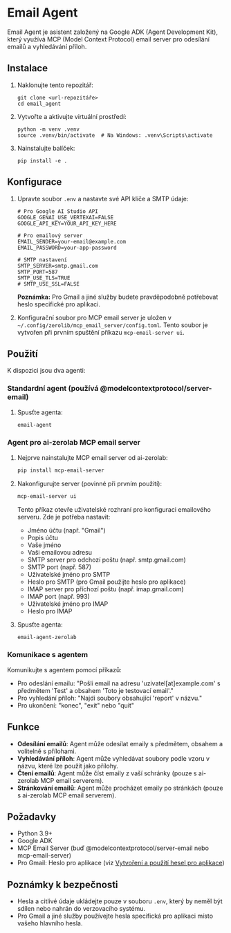 # Email Agent

Email Agent je asistent založený na Google ADK (Agent Development Kit), který využívá MCP (Model Context Protocol) email server pro odesílání emailů a vyhledávání příloh.

## Instalace

1. Naklonujte tento repozitář:
   ```
   git clone <url-repozitáře>
   cd email_agent
   ```

2. Vytvořte a aktivujte virtuální prostředí:
   ```
   python -m venv .venv
   source .venv/bin/activate  # Na Windows: .venv\Scripts\activate
   ```

3. Nainstalujte balíček:
   ```
   pip install -e .
   ```

## Konfigurace

1. Upravte soubor `.env` a nastavte své API klíče a SMTP údaje:
   ```
   # Pro Google AI Studio API
   GOOGLE_GENAI_USE_VERTEXAI=FALSE
   GOOGLE_API_KEY=YOUR_API_KEY_HERE

   # Pro emailový server
   EMAIL_SENDER=your-email@example.com
   EMAIL_PASSWORD=your-app-password

   # SMTP nastavení
   SMTP_SERVER=smtp.gmail.com
   SMTP_PORT=587
   SMTP_USE_TLS=TRUE
   # SMTP_USE_SSL=FALSE
   ```

   **Poznámka:** Pro Gmail a jiné služby budete pravděpodobně potřebovat heslo specifické pro aplikaci.

2. Konfigurační soubor pro MCP email server je uložen v `~/.config/zerolib/mcp_email_server/config.toml`. Tento soubor je vytvořen při prvním spuštění příkazu `mcp-email-server ui`.

## Použití

K dispozici jsou dva agenti:

### Standardní agent (používá @modelcontextprotocol/server-email)

1. Spusťte agenta:
   ```bash
   email-agent
   ```

### Agent pro ai-zerolab MCP email server

1. Nejprve nainstalujte MCP email server od ai-zerolab:
   ```bash
   pip install mcp-email-server
   ```

2. Nakonfigurujte server (povinné při prvním použití):
   ```bash
   mcp-email-server ui
   ```

   Tento příkaz otevře uživatelské rozhraní pro konfiguraci emailového serveru. Zde je potřeba nastavit:
   - Jméno účtu (např. "Gmail")
   - Popis účtu
   - Vaše jméno
   - Vaši emailovou adresu
   - SMTP server pro odchozí poštu (např. smtp.gmail.com)
   - SMTP port (např. 587)
   - Uživatelské jméno pro SMTP
   - Heslo pro SMTP (pro Gmail použijte heslo pro aplikace)
   - IMAP server pro příchozí poštu (např. imap.gmail.com)
   - IMAP port (např. 993)
   - Uživatelské jméno pro IMAP
   - Heslo pro IMAP

3. Spusťte agenta:

   ```bash
   email-agent-zerolab
   ```

### Komunikace s agentem

Komunikujte s agentem pomocí příkazů:

- Pro odeslání emailu: "Pošli email na adresu 'uzivatel[at]example.com' s předmětem 'Test' a obsahem 'Toto je testovací email'."
- Pro vyhledání příloh: "Najdi soubory obsahující 'report' v názvu."
- Pro ukončení: "konec", "exit" nebo "quit"

## Funkce

- **Odesílání emailů**: Agent může odesílat emaily s předmětem, obsahem a volitelně s přílohami.
- **Vyhledávání příloh**: Agent může vyhledávat soubory podle vzoru v názvu, které lze použít jako přílohy.
- **Čtení emailů**: Agent může číst emaily z vaší schránky (pouze s ai-zerolab MCP email serverem).
- **Stránkování emailů**: Agent může procházet emaily po stránkách (pouze s ai-zerolab MCP email serverem).

## Požadavky

- Python 3.9+
- Google ADK
- MCP Email Server (buď @modelcontextprotocol/server-email nebo mcp-email-server)
- Pro Gmail: Heslo pro aplikace (viz [Vytvoření a použití hesel pro aplikace](https://support.google.com/accounts/answer/185833))

## Poznámky k bezpečnosti

- Hesla a citlivé údaje ukládejte pouze v souboru `.env`, který by neměl být sdílen nebo nahrán do verzovacího systému.
- Pro Gmail a jiné služby používejte hesla specifická pro aplikaci místo vašeho hlavního hesla.

